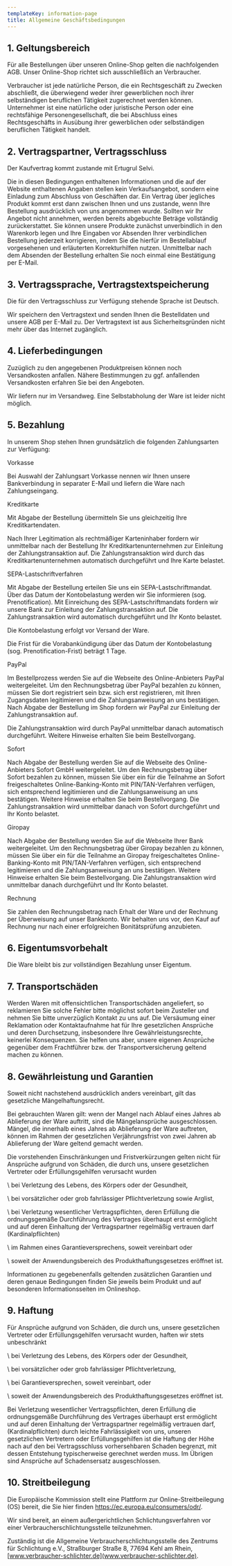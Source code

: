 ```yaml
---
templateKey: information-page
title: Allgemeine Geschäftsbedingungen
---
```

## 1. Geltungsbereich

Für alle Bestellungen über unseren Online-Shop gelten die nachfolgenden AGB. Unser Online-Shop richtet sich ausschließlich an Verbraucher.

Verbraucher ist jede natürliche Person, die ein Rechtsgeschäft zu Zwecken abschließt, die überwiegend weder ihrer gewerblichen noch ihrer selbständigen beruflichen Tätigkeit zugerechnet werden können. Unternehmer ist eine natürliche oder juristische Person oder eine rechtsfähige Personengesellschaft, die bei Abschluss eines Rechtsgeschäfts in Ausübung ihrer gewerblichen oder selbständigen beruflichen Tätigkeit handelt.

## 2. Vertragspartner, Vertragsschluss

Der Kaufvertrag kommt zustande mit Ertugrul Selvi.

Die in diesen Bedingungen enthaltenen Informationen und die auf der Website enthaltenen Angaben stellen kein Verkaufsangebot, sondern eine Einladung zum Abschluss von Geschäften dar. Ein Vertrag über jegliches Produkt kommt erst dann zwischen Ihnen und uns zustande, wenn Ihre Bestellung ausdrücklich von uns angenommen wurde. Sollten wir Ihr Angebot nicht annehmen, werden bereits abgebuchte Beträge vollständig zurückerstattet. Sie können unsere Produkte zunächst unverbindlich in den Warenkorb legen und Ihre Eingaben vor Absenden Ihrer verbindlichen Bestellung jederzeit korrigieren, indem Sie die hierfür im Bestellablauf vorgesehenen und erläuterten Korrekturhilfen nutzen. Unmittelbar nach dem Absenden der Bestellung erhalten Sie noch einmal eine Bestätigung per E-Mail. 

## 3. Vertragssprache, Vertragstextspeicherung

Die für den Vertragsschluss zur Verfügung stehende Sprache ist Deutsch. 

Wir speichern den Vertragstext und senden Ihnen die Bestelldaten und unsere AGB per E-Mail zu. Der Vertragstext ist aus Sicherheitsgründen nicht mehr über das Internet zugänglich.

## 4. Lieferbedingungen

Zuzüglich zu den angegebenen Produktpreisen können noch Versandkosten anfallen. Nähere Bestimmungen zu ggf. anfallenden Versandkosten erfahren Sie bei den Angeboten. 

Wir liefern nur im Versandweg. Eine Selbstabholung der Ware ist leider nicht möglich.

## 5. Bezahlung

In unserem Shop stehen Ihnen grundsätzlich die folgenden Zahlungsarten zur Verfügung:

Vorkasse

Bei Auswahl der Zahlungsart Vorkasse nennen wir Ihnen unsere Bankverbindung in separater E-Mail und liefern die Ware nach Zahlungseingang.

Kreditkarte

Mit Abgabe der Bestellung übermitteln Sie uns gleichzeitig Ihre Kreditkartendaten.

Nach Ihrer Legitimation als rechtmäßiger Karteninhaber fordern wir unmittelbar nach der Bestellung Ihr Kreditkartenunternehmen zur Einleitung der Zahlungstransaktion auf. Die Zahlungstransaktion wird durch das Kreditkartenunternehmen automatisch durchgeführt und Ihre Karte belastet. 

SEPA-Lastschriftverfahren

Mit Abgabe der Bestellung erteilen Sie uns ein SEPA-Lastschriftmandat. Über das Datum der Kontobelastung werden wir Sie informieren (sog. Prenotification). Mit Einreichung des SEPA-Lastschriftmandats fordern wir unsere Bank zur Einleitung der Zahlungstransaktion auf. Die Zahlungstransaktion wird automatisch durchgeführt und Ihr Konto belastet.

Die Kontobelastung erfolgt vor Versand der Ware. 

Die Frist für die Vorabankündigung über das Datum der Kontobelastung (sog. Prenotification-Frist) beträgt 1 Tage. 

PayPal 

Im Bestellprozess werden Sie auf die Webseite des Online-Anbieters PayPal weitergeleitet. Um den Rechnungsbetrag über PayPal bezahlen zu können, müssen Sie dort registriert sein bzw. sich erst registrieren, mit Ihren Zugangsdaten legitimieren und die Zahlungsanweisung an uns bestätigen. Nach Abgabe der Bestellung im Shop fordern wir PayPal zur Einleitung der Zahlungstransaktion auf. 

Die Zahlungstransaktion wird durch PayPal unmittelbar danach automatisch durchgeführt. Weitere Hinweise erhalten Sie beim Bestellvorgang. 

Sofort

Nach Abgabe der Bestellung werden Sie auf die Webseite des Online-Anbieters Sofort GmbH weitergeleitet. Um den Rechnungsbetrag über Sofort bezahlen zu können, müssen Sie über ein für die Teilnahme an Sofort freigeschaltetes Online-Banking-Konto mit PIN/TAN-Verfahren verfügen, sich entsprechend legitimieren und die Zahlungsanweisung an uns bestätigen. Weitere Hinweise erhalten Sie beim Bestellvorgang. Die Zahlungstransaktion wird unmittelbar danach von Sofort durchgeführt und Ihr Konto belastet.

Giropay

Nach Abgabe der Bestellung werden Sie auf die Webseite Ihrer Bank weitergeleitet. Um den Rechnungsbetrag über Giropay bezahlen zu können, müssen Sie über ein für die Teilnahme an Giropay freigeschaltetes Online-Banking-Konto mit PIN/TAN-Verfahren verfügen, sich entsprechend legitimieren und die Zahlungsanweisung an uns bestätigen. Weitere Hinweise erhalten Sie beim Bestellvorgang. Die Zahlungstransaktion wird unmittelbar danach durchgeführt und Ihr Konto belastet.

Rechnung

Sie zahlen den Rechnungsbetrag nach Erhalt der Ware und der Rechnung per Überweisung auf unser Bankkonto. Wir behalten uns vor, den Kauf auf Rechnung nur nach einer erfolgreichen Bonitätsprüfung anzubieten.

## 6. Eigentumsvorbehalt

Die Ware bleibt bis zur vollständigen Bezahlung unser Eigentum.

## 7. Transportschäden

Werden Waren mit offensichtlichen Transportschäden angeliefert, so reklamieren Sie solche Fehler bitte möglichst sofort beim Zusteller und nehmen Sie bitte unverzüglich Kontakt zu uns auf. Die Versäumung einer Reklamation oder Kontaktaufnahme hat für Ihre gesetzlichen Ansprüche und deren Durchsetzung, insbesondere Ihre Gewährleistungsrechte, keinerlei Konsequenzen. Sie helfen uns aber, unsere eigenen Ansprüche gegenüber dem Frachtführer bzw. der Transportversicherung geltend machen zu können.

## 8. Gewährleistung und Garantien

Soweit nicht nachstehend ausdrücklich anders vereinbart, gilt das gesetzliche Mängelhaftungsrecht.

Bei gebrauchten Waren gilt: wenn der Mangel nach Ablauf eines Jahres ab Ablieferung der Ware auftritt, sind die Mängelansprüche ausgeschlossen. Mängel, die innerhalb eines Jahres ab Ablieferung der Ware auftreten, können im Rahmen der gesetzlichen Verjährungsfrist von zwei Jahren ab Ablieferung der Ware geltend gemacht werden.

Die vorstehenden Einschränkungen und Fristverkürzungen gelten nicht für Ansprüche aufgrund von Schäden, die durch uns, unsere gesetzlichen Vertreter oder Erfüllungsgehilfen verursacht wurden

\    bei Verletzung des Lebens, des Körpers oder der Gesundheit,

\    bei vorsätzlicher oder grob fahrlässiger Pflichtverletzung sowie Arglist,

\    bei Verletzung wesentlicher Vertragspflichten, deren Erfüllung die ordnungsgemäße Durchführung des Vertrages überhaupt erst ermöglicht und auf deren Einhaltung der Vertragspartner regelmäßig vertrauen darf (Kardinalpflichten)

\    im Rahmen eines Garantieversprechens, soweit vereinbart oder

\    soweit der Anwendungsbereich des Produkthaftungsgesetzes eröffnet ist.

Informationen zu gegebenenfalls geltenden zusätzlichen Garantien und deren genaue Bedingungen finden Sie jeweils beim Produkt und auf besonderen Informationsseiten im Onlineshop.

## 9. Haftung

Für Ansprüche aufgrund von Schäden, die durch uns, unsere gesetzlichen Vertreter oder Erfüllungsgehilfen verursacht wurden, haften wir stets unbeschränkt

\    bei Verletzung des Lebens, des Körpers oder der Gesundheit,

\    bei vorsätzlicher oder grob fahrlässiger Pflichtverletzung,

\    bei Garantieversprechen, soweit vereinbart, oder

\    soweit der Anwendungsbereich des Produkthaftungsgesetzes eröffnet ist.

Bei Verletzung wesentlicher Vertragspflichten, deren Erfüllung die ordnungsgemäße Durchführung des Vertrages überhaupt erst ermöglicht und auf deren Einhaltung der Vertragspartner regelmäßig vertrauen darf, (Kardinalpflichten) durch leichte Fahrlässigkeit von uns, unseren gesetzlichen Vertretern oder Erfüllungsgehilfen ist die Haftung der Höhe nach auf den bei Vertragsschluss vorhersehbaren Schaden begrenzt, mit dessen Entstehung typischerweise gerechnet werden muss. Im Übrigen sind Ansprüche auf Schadensersatz ausgeschlossen.

## 10. Streitbeilegung

Die Europäische Kommission stellt eine Plattform zur Online-Streitbeilegung (OS) bereit, die Sie hier finden <https://ec.europa.eu/consumers/odr/>. 

Wir sind bereit, an einem außergerichtlichen Schlichtungsverfahren vor einer Verbraucherschlichtungsstelle teilzunehmen. 

Zuständig ist die Allgemeine Verbraucherschlichtungsstelle des Zentrums für Schlichtung e.V., Straßburger Straße 8, 77694 Kehl am Rhein, [www.verbraucher-schlichter.de](www.verbraucher-schlichter.de).
